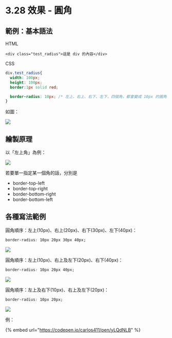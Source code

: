 # 3.28 效果 - 圓角

## 範例：基本語法

HTML

```markup
<div class="test_radius">這是 div 的內容</div>
```

CSS

```css
div.test_radius{
  width: 100px;
  height: 100px;
  border:1px solid red;

  border-radius: 10px; /* 左上、右上、右下、左下，四個角，都會變成 10px 的圓角 */
}
```

如圖：

![](../.gitbook/assets/border\_radius1.png)

## 繪製原理

以「左上角」為例：

![](../.gitbook/assets/border\_radius\_theory.png)

若要單一指定某一個角的話，分別是

* border-top-left
* border-top-right
* border-bottom-right
* border-bottom-left

## 各種寫法範例

圓角順序：左上(10px)、右上(20px)、右下(30px)、左下(40px)：

```css
border-radius: 10px 20px 30px 40px;
```

![](../.gitbook/assets/border\_radius\_ex3.png)

圓角順序：左上(10px)、右上及左下(20px)、右下(40px)：

```css
border-radius: 10px 20px 40px;
```

![](../.gitbook/assets/border\_radius\_ex2.png)

圓角順序：左上及右下(10px)、右上及左下(20px)：

```css
border-radius: 10px 20px;
```

![](../.gitbook/assets/border\_radius\_ex1.png)



例：

{% embed url="https://codepen.io/carlos411/pen/yLQdNLB" %}



